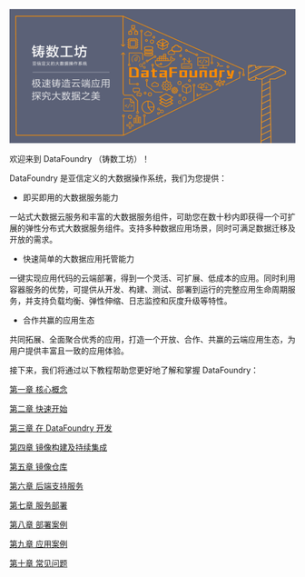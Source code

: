 ![](DFlogo-03.png)

欢迎来到 DataFoundry （铸数工坊）！

DataFoundry 是亚信定义的大数据操作系统，我们为您提供：

* 即买即用的大数据服务能力

一站式大数据云服务和丰富的大数据服务组件，可助您在数十秒内即获得一个可扩展的弹性分布式大数据服务组件。支持多种数据应用场景，同时可满足数据迁移及开放的需求。

* 快速简单的大数据应用托管能力

一键实现应用代码的云端部署，得到一个灵活、可扩展、低成本的应用。同时利用容器服务的优势，可提供从开发、构建、测试、部署到运行的完整应用生命周期服务，并支持负载均衡、弹性伸缩、日志监控和灰度升级等特性。

* 合作共赢的应用生态

共同拓展、全面聚合优秀的应用，打造一个开放、合作、共赢的云端应用生态，为用户提供丰富且一致的应用体验。


接下来，我们将通过以下教程帮助您更好地了解和掌握 DataFoundry：

[第一章  核心概念](Basic_Concepts.md)

[第二章  快速开始](Quick_Start/README.md)

[第三章  在 DataFoundry 开发](Development_on_DataFoundry.md)

[第四章  镜像构建及持续集成](Image_Build&CI.md)

[第五章  镜像仓库](Registry.md)

[第六章  后端支持服务](Backing_Services.md)

[第七章  服务部署](Service_Deployment/README.md)

[第八章  部署案例](Deployment_Cases/README.md)

[第九章  应用案例](Application_Cases/README.md)

[第十章  常见问题](FAQ.md)
